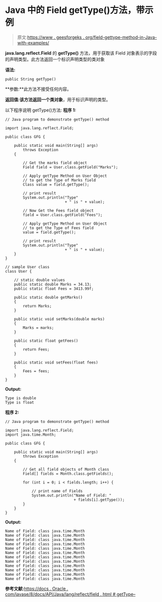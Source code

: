 # Java 中的 Field getType()方法，带示例

> 原文:[https://www . geesforgeks . org/field-gettype-method-in-Java-with-examples/](https://www.geeksforgeeks.org/field-gettype-method-in-java-with-examples/)

**java.lang.reflect.Field** 的 **getType()** 方法，用于获取该 Field 对象表示的字段的声明类型。此方法返回一个标识声明类型的类对象

**语法:**

```
public String getType()

```

**参数:**此方法不接受任何内容。

**返回值:**该方法返回一个**类对象**，用于标识声明的类型。

以下程序说明 getType()方法:
**程序 1:**

```
// Java program to demonstrate getType() method

import java.lang.reflect.Field;

public class GFG {

    public static void main(String[] args)
        throws Exception
    {

        // Get the marks field object
        Field field = User.class.getField("Marks");

        // Apply getType Method on User Object
        // to get the Type of Marks field
        Class value = field.getType();

        // print result
        System.out.println("Type"
                           + " is " + value);

        // Now Get the Fees field object
        field = User.class.getField("Fees");

        // Apply getType Method on User Object
        // to get the Type of Fees field
        value = field.getType();

        // print result
        System.out.println("Type"
                           + " is " + value);
    }
}

// sample User class
class User {

    // static double values
    public static double Marks = 34.13;
    public static float Fees = 3413.99f;

    public static double getMarks()
    {
        return Marks;
    }

    public static void setMarks(double marks)
    {
        Marks = marks;
    }

    public static float getFees()
    {
        return Fees;
    }

    public static void setFees(float fees)
    {
        Fees = fees;
    }
}
```

**Output:**

```
Type is double
Type is float

```

**程序 2:**

```
// Java program to demonstrate getType() method

import java.lang.reflect.Field;
import java.time.Month;

public class GFG {

    public static void main(String[] args)
        throws Exception
    {

        // Get all field objects of Month class
        Field[] fields = Month.class.getFields();

        for (int i = 0; i < fields.length; i++) {

            // print name of Fields
            System.out.println("Name of Field: "
                               + fields[i].getType());
        }
    }
}
```

**Output:**

```
Name of Field: class java.time.Month
Name of Field: class java.time.Month
Name of Field: class java.time.Month
Name of Field: class java.time.Month
Name of Field: class java.time.Month
Name of Field: class java.time.Month
Name of Field: class java.time.Month
Name of Field: class java.time.Month
Name of Field: class java.time.Month
Name of Field: class java.time.Month
Name of Field: class java.time.Month
Name of Field: class java.time.Month

```

**参考文献:**[https://docs . Oracle . com/javase/8/docs/API/Java/lang/reflect/field . html # getType–](https://docs.oracle.com/javase/8/docs/api/java/lang/reflect/Field.html#getType--)